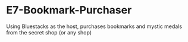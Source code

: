 # E7-Bookmark-Purchaser
Using Bluestacks as the host, purchases bookmarks and mystic medals from the secret shop (or any shop)
